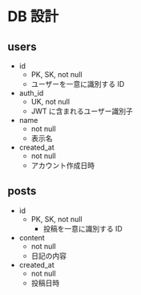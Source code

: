 # DB 設計

## users

- id
  - PK, SK, not null
  - ユーザーを一意に識別する ID
- auth_id
  - UK, not null
  - JWT に含まれるユーザー識別子
- name
  - not null
  - 表示名
- created_at
  - not null
  - アカウント作成日時

## posts

- id
  - PK, SK, not null
    - 投稿を一意に識別する ID
- content
  - not null
  - 日記の内容
- created_at
  - not null
  - 投稿日時
